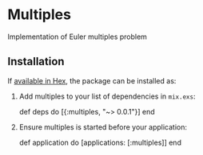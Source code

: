 # Multiples

Implementation of Euler multiples problem

## Installation

If [available in Hex](https://hex.pm/docs/publish), the package can be installed as:

  1. Add multiples to your list of dependencies in `mix.exs`:

        def deps do
          [{:multiples, "~> 0.0.1"}]
        end

  2. Ensure multiples is started before your application:

        def application do
          [applications: [:multiples]]
        end
